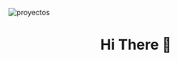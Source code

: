 
![proyectos](https://user-images.githubusercontent.com/103906625/193947798-219f5a7c-2d0f-49f5-a00f-65d14b4d9623.png)


<h1 align="center">Hi There 👋</h1>


